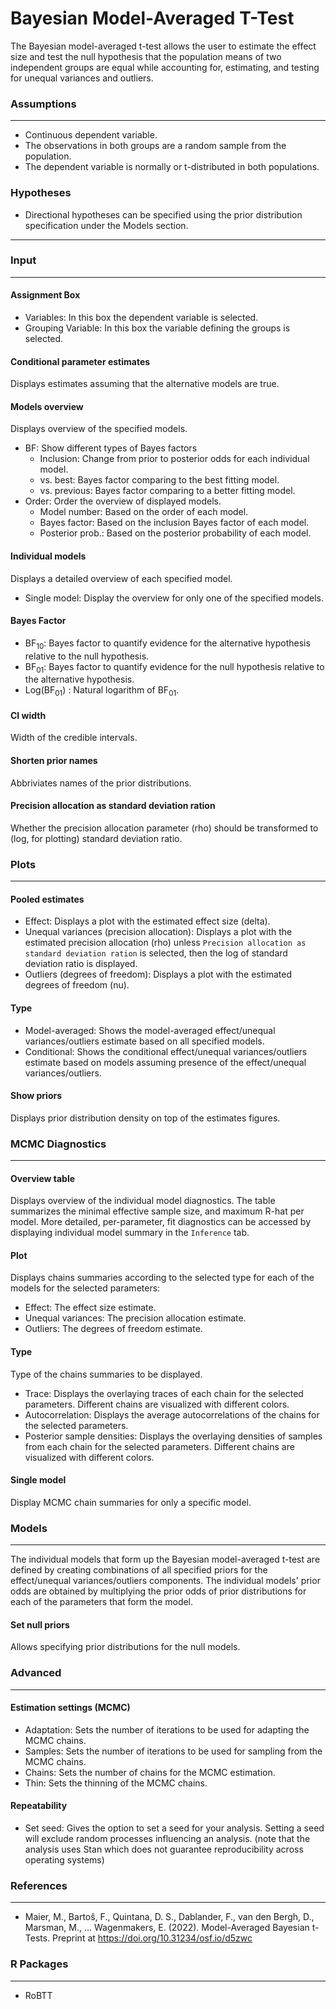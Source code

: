 Bayesian Model-Averaged T-Test
===
The Bayesian model-averaged t-test allows the user to estimate the effect size and test the null hypothesis that the population means of two independent groups are equal while accounting for, estimating, and testing for unequal variances and outliers.

### Assumptions
---

- Continuous dependent variable.
- The observations in both groups are a random sample from the population.
- The dependent variable is normally or t-distributed in both populations.

### Hypotheses
-  Directional hypotheses can be specified using the prior distribution specification under the Models section.
---

### Input
---

#### Assignment Box
- Variables: In this box the dependent variable is selected.  
- Grouping Variable: In this box the variable defining the groups is selected.

#### Conditional parameter estimates
Displays estimates assuming that the alternative models are true.

#### Models overview
Displays overview of the specified models.
- BF: Show different types of Bayes factors
  - Inclusion: Change from prior to posterior odds for each individual model.
  - vs. best: Bayes factor comparing to the best fitting model.
  - vs. previous: Bayes factor comparing to a better fitting model.
- Order: Order the overview of displayed models.
  - Model number: Based on the order of each model.
  - Bayes factor: Based on the inclusion Bayes factor of each model.
  - Posterior prob.: Based on the posterior probability of each model.

#### Individual models
Displays a detailed overview of each specified model.
- Single model: Display the overview for only one of the specified models.

#### Bayes Factor
- BF<sub>10</sub>: Bayes factor to quantify evidence for the alternative hypothesis relative to the null hypothesis.
- BF<sub>01</sub>: Bayes factor to quantify evidence for the null hypothesis relative to the alternative hypothesis.
- Log(BF<sub>01</sub>) : Natural logarithm of BF<sub>01</sub>.

#### CI width
Width of the credible intervals.

#### Shorten prior names
Abbriviates names of the prior distributions.

#### Precision allocation as standard deviation ration
Whether the precision allocation parameter (rho) should be transformed to (log, for plotting) standard deviation ratio.


### Plots
---

#### Pooled estimates
- Effect: Displays a plot with the estimated effect size (delta).
- Unequal variances (precision allocation): Displays a plot with the estimated precision allocation (rho) unless `Precision allocation as standard deviation ration` is selected, then the log of standard deviation ratio is displayed.
- Outliers (degrees of freedom): Displays a plot with the estimated degrees of freedom (nu).

#### Type
  - Model-averaged: Shows the model-averaged effect/unequal variances/outliers estimate based on all specified models.
  - Conditional: Shows the conditional effect/unequal variances/outliers estimate based on models assuming presence of the effect/unequal variances/outliers.

#### Show priors
Displays prior distribution density on top of the estimates figures.


### MCMC Diagnostics
---
#### Overview table
Displays overview of the individual model diagnostics. The table summarizes the minimal effective sample size, and maximum R-hat per model. More detailed, per-parameter, fit diagnostics can be accessed by displaying individual model summary in the `Inference` tab.

#### Plot
Displays chains summaries according to the selected type for each of the models for the selected parameters:
- Effect: The effect size estimate.
- Unequal variances: The precision allocation estimate.
- Outliers: The degrees of freedom estimate.

#### Type
Type of the chains summaries to be displayed.
- Trace: Displays the overlaying traces of each chain for the selected parameters. Different chains are visualized with different colors.
- Autocorrelation: Displays the average autocorrelations of the chains for the selected parameters.
- Posterior sample densities: Displays the overlaying densities of samples from each chain for the selected parameters. Different chains are visualized with different colors.

#### Single model
Display MCMC chain summaries for only a specific model.


### Models
---
The individual models that form up the Bayesian model-averaged t-test are defined by creating combinations of all specified priors for the effect/unequal variances/outliers components. The individual models' prior odds are obtained by multiplying the prior odds of prior distributions for each of the parameters that form the model.

#### Set null priors
Allows specifying prior distributions for the null models.

### Advanced
---

#### Estimation settings (MCMC)
- Adaptation: Sets the number of iterations to be used for adapting the MCMC chains.
- Samples: Sets the number of iterations to be used for sampling from the MCMC chains.
- Chains: Sets the number of chains for the MCMC estimation.
- Thin: Sets the thinning of the MCMC chains.

#### Repeatability
- Set seed: Gives the option to set a seed for your analysis. Setting a seed will exclude random processes influencing an analysis.
(note that the analysis uses Stan which does not guarantee reproducibility across operating systems)


### References
---
- Maier, M., Bartoš, F., Quintana, D. S., Dablander, F., van den Bergh, D., Marsman, M., … Wagenmakers, E. (2022). Model-Averaged Bayesian t-Tests. Preprint at https://doi.org/10.31234/osf.io/d5zwc


### R Packages
---
- RoBTT

